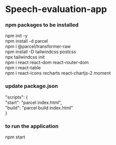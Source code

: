 # Speech-evaluation-app

### npm packages to be installed
npm init -y <br />
npm install -d parcel <br />
npm i @parcel/transformer-raw <br />
npm install -D tailwindcss postcss <br />
npx tailwindcss init <br />
npm i react react-dom react-router-dom <br />
npm i react-table <br />
npm i react-icons recharts react-chartjs-2 moment

### update package.json
"scripts": {<br />
	"start": "parcel index.html",<br />
	"build": "parcel build index.html"<br />
	}
### to run the application
npm start
